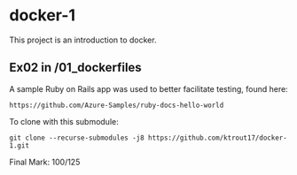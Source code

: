 # docker-1

This project is an introduction to docker. 

## Ex02 in /01_dockerfiles

A sample Ruby on Rails app was used to better facilitate testing, found here: 

```https://github.com/Azure-Samples/ruby-docs-hello-world```

To clone with this submodule:

```git clone --recurse-submodules -j8 https://github.com/ktrout17/docker-1.git```

Final Mark: 100/125
